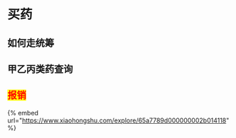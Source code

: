 # 买药

## 如何走统筹

## 甲乙丙类药查询

## <mark style="color:red;">报销</mark>

{% embed url="https://www.xiaohongshu.com/explore/65a7789d000000002b014118" %}

